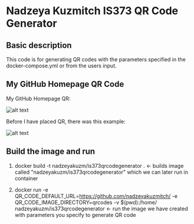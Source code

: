 # Nadzeya Kuzmitch IS373 QR Code Generator
## Basic description

This code is for generating QR codes with the parameters specified in the docker-compose.yml or from the users input.

## My GitHub Homepage QR Code

My GitHub Homepage QR:

![alt text](https://github.com/nadzeyakuzm/is373qrcodegenerator/blob/master/nadzeyakuzm-github.png?raw=true)

Before I have placed QR, there was this example:

![alt text](https://media-cldnry.s-nbcnews.com/image/upload/t_fit-760w,f_auto,q_auto:best/rockcms/2022-08/220805-domestic-cat-mjf-1540-382ba2.jpg)

## Build the image and run

1. docker build -t nadzeyakuzm/is373qrcodegenerator . <- builds image called "nadzeyakuzm/is373qrcodegenerator" which we can later run in container
   
2. docker run -e QR_CODE_DEFAULT_URL=https://github.com/nadzeyakuzmitch/ -e QR_CODE_IMAGE_DIRECTORY=qrcodes -v $(pwd):/home/ nadzeyakuzm/is373qrcodegenerator <- run the image we have created with parameters you specify to generate QR code